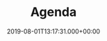 ---
date: '2019-08-01T13:17:31.000+00:00'
title: "Agenda"
menu:
  main:
    weight: 2
  footer:
    weight: 2
---